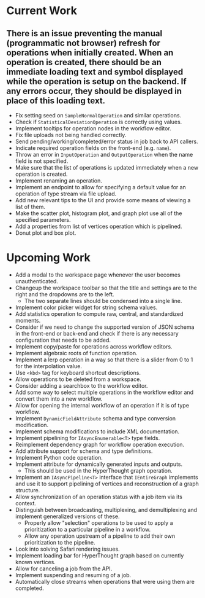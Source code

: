# Current Work
There is an issue preventing the manual (programmatic not browser) refresh for operations when initially created. When an operation is created, there should be an immediate loading text and symbol displayed while the operation is setup on the backend. If any errors occur, they should be displayed in place of this loading text.
---
- Fix setting seed on `SampleNormalOperation` and similar operations.
- Check if `StatisticalDeviationOperation` is correctly using values.
- Implement tooltips for operation nodes in the workflow editor.
- Fix file uploads not being handled correctly.
- Send pending/working/completed/error status in job back to API callers.
- Indicate required operation fields on the front-end (e.g. `name`).
- Throw an error in `InputOperation` and `OutputOperation` when the name field is not specified.
- Make sure that the list of operations is updated immediately when a new operation is created.
- Implement renaming an operation.
- Implement an endpoint to allow for specifying a default value for an operation of type stream via file upload. 
- Add new relevant tips to the UI and provide some means of viewing a list of them.
- Make the scatter plot, histogram plot, and graph plot use all of the specified parameters.
- Add a properties from list of vertices operation which is pipelined.
- Donut plot and box plot.

# Upcoming Work
- Add a modal to the workspace page whenever the user becomes unauthenticated.
- Changeup the workspace toolbar so that the title and settings are to the right and the dropdowns are to the left.
  - The two separate lines should be condensed into a single line.
- Implement color picker widget for string schema values.
- Add statistics operation to compute raw, central, and standardized moments.
- Consider if we need to change the supported version of JSON schema in the front-end or back-end and check if there is any necessary configuration that needs to be added.
- Implement copy/paste for operations across workflow editors.
- Implement algebraic roots of function operation.
- Implement a lerp operation in a way so that there is a slider from 0 to 1 for the interpolation value.
- Use `<kbd>` tag for keyboard shortcut descriptions. 
- Allow operations to be deleted from a workspace.
- Consider adding a searchbox to the workflow editor.
- Add some way to select multiple operations in the workflow editor and convert them into a new workflow.
- Allow for opening the internal workflow of an operation if it is of type workflow.
- Implement `DynamicFieldAttribute` schema and type conversion modification.
- Implement schema modifications to include XML documentation.
- Implement pipelining for `IAsyncEnumerable<T>` type fields.
- Reimplement dependency graph for workflow operation execution.
- Add attribute support for schema and type definitions.
- Implement Python code operation.
- Implement attribute for dynamically generated inputs and outputs.
  - This should be used in the HyperThought graph operation.
- Implement an `IAsyncPipeline<T>` interface that `IEntireGraph` implements and use it to support pipelining of vertices and reconstruction of a graph structure.
- Allow synchronization of an operation status with a job item via its context.
- Distinguish between broadcasting, multiplexing, and demultiplexing and implement generalized versions of these.
  - Properly allow "selection" operations to be used to apply a prioritization to a particular pipeline in a workflow.
  - Allow any operation upstream of a pipeline to add their own prioritization to the pipeline.
- Look into solving Safari rendering issues.
- Implement loading bar for HyperThought graph based on currently known vertices.
- Allow for canceling a job from the API.
- Implement suspending and resuming of a job.
- Automatically close streams when operations that were using them are completed.